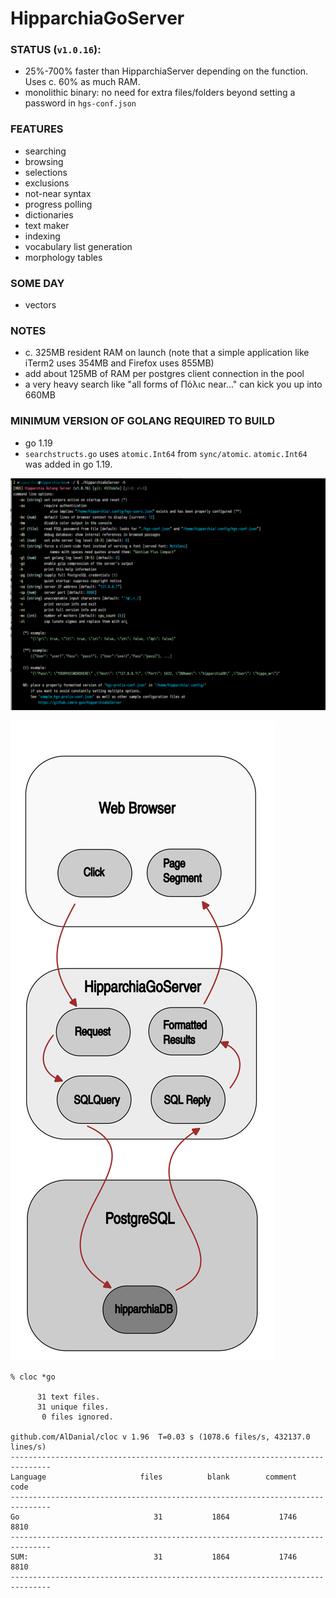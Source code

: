 # HipparchiaGoServer

### STATUS (`v1.0.16`):

* 25%-700% faster than HipparchiaServer depending on the function. Uses c. 60% as much RAM.
* monolithic binary: no need for extra files/folders beyond setting a password in `hgs-conf.json`

### FEATURES

* searching
* browsing 
* selections 
* exclusions 
* not-near syntax
* progress polling 
* dictionaries
* text maker
* indexing
* vocabulary list generation
* morphology tables

### SOME DAY

* vectors

### NOTES

* c. 325MB resident RAM on launch (note that a simple application like iTerm2 uses 354MB and Firefox uses 855MB)
* add about 125MB of RAM per postgres client connection in the pool
* a very heavy search like "all forms of Πόλιϲ near..." can kick you up into 660MB

### MINIMUM VERSION OF GOLANG REQUIRED TO BUILD
* go 1.19
* `searchstructs.go` uses `atomic.Int64` from `sync/atomic`. `atomic.Int64` was added in go 1.19.

![options](gitimg/hgscli.png)

![workflow](gitimg/hipparchia_workflow.svg)

```
% cloc *go

      31 text files.
      31 unique files.                              
       0 files ignored.

github.com/AlDanial/cloc v 1.96  T=0.03 s (1078.6 files/s, 432137.0 lines/s)
-------------------------------------------------------------------------------
Language                     files          blank        comment           code
-------------------------------------------------------------------------------
Go                              31           1864           1746           8810
-------------------------------------------------------------------------------
SUM:                            31           1864           1746           8810
-------------------------------------------------------------------------------

```